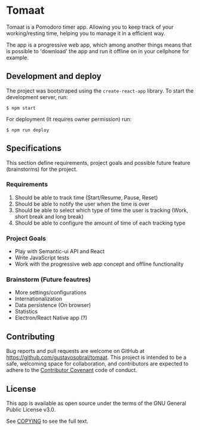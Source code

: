 # Tomaat

Tomaat is a Pomodoro timer app. Allowing you to keep track of your working/resting time, helping you to manage it in a efficient way.

The app is a progressive web app, which among another things means that is possible to 'download' the app and run it offline on in your cellphone for example.

## Development and deploy

The project was bootstraped using the `create-react-app` library. To start the development server, run:

```
$ npm start
```

For deployment (It requires owner permission) run:

```
$ npm run deploy
```

## Specifications

This section define requirements, project goals and possible future feature (brainstorms) for the project.

### Requirements

1.  Should be able to track time (Start/Resume, Pause, Reset)
2.  Should be able to notify the user when the time is over
3.  Should be able to select which type of time the user is tracking (Work, short break and long break)
4.  Should be able to configure the amount of time of each tracking type

### Project Goals

* Play with Semantic-ui API and React
* Write JavaScript tests
* Work with the progressive web app concept and offline functionality

### Brainstorm (Future feautres)

* More settings/configurations
* Internationalization
* Data persistence (On browser)
* Statistics
* Electron/React Native app (?)

## Contributing

Bug reports and pull requests are welcome on GitHub at https://github.com/gustavosobral/tomaat. This project is intended to be a safe, welcoming space for collaboration, and contributors are expected to adhere to the [Contributor Covenant](http://contributor-covenant.org) code of conduct.

## License

This app is available as open source under the terms of the GNU General Public License v3.0.

See [COPYING](COPYING) to see the full text.

